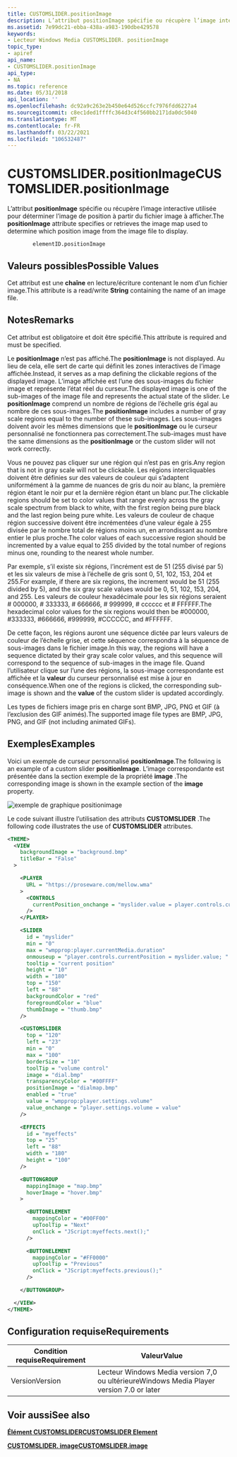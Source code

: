 ```yaml
---
title: CUSTOMSLIDER.positionImage
description: L’attribut positionImage spécifie ou récupère l’image interactive utilisée pour déterminer l’image de position à partir du fichier image à afficher.
ms.assetid: 7e99dc21-ebba-438a-a983-190dbe429578
keywords:
- Lecteur Windows Media CUSTOMSLIDER. positionImage
topic_type:
- apiref
api_name:
- CUSTOMSLIDER.positionImage
api_type:
- NA
ms.topic: reference
ms.date: 05/31/2018
api_location: ''
ms.openlocfilehash: dc92a9c263e2b450e64d526ccfc7976fdd6227a4
ms.sourcegitcommit: c8ec1ded1ffffc364d3c4f560bb2171da0dc5040
ms.translationtype: MT
ms.contentlocale: fr-FR
ms.lasthandoff: 03/22/2021
ms.locfileid: "106532487"
---
```

# <a name="customsliderpositionimage"></a><span data-ttu-id="740f5-104">CUSTOMSLIDER.positionImage</span><span class="sxs-lookup"><span data-stu-id="740f5-104">CUSTOMSLIDER.positionImage</span></span>

<span data-ttu-id="740f5-105">L’attribut **positionImage** spécifie ou récupère l’image interactive utilisée pour déterminer l’image de position à partir du fichier image à afficher.</span><span class="sxs-lookup"><span data-stu-id="740f5-105">The **positionImage** attribute specifies or retrieves the image map used to determine which position image from the image file to display.</span></span>

``` syntax
        elementID.positionImage
```

## <a name="possible-values"></a><span data-ttu-id="740f5-106">Valeurs possibles</span><span class="sxs-lookup"><span data-stu-id="740f5-106">Possible Values</span></span>

<span data-ttu-id="740f5-107">Cet attribut est une **chaîne** en lecture/écriture contenant le nom d’un fichier image.</span><span class="sxs-lookup"><span data-stu-id="740f5-107">This attribute is a read/write **String** containing the name of an image file.</span></span>

## <a name="remarks"></a><span data-ttu-id="740f5-108">Notes</span><span class="sxs-lookup"><span data-stu-id="740f5-108">Remarks</span></span>

<span data-ttu-id="740f5-109">Cet attribut est obligatoire et doit être spécifié.</span><span class="sxs-lookup"><span data-stu-id="740f5-109">This attribute is required and must be specified.</span></span>

<span data-ttu-id="740f5-110">Le **positionImage** n’est pas affiché.</span><span class="sxs-lookup"><span data-stu-id="740f5-110">The **positionImage** is not displayed.</span></span> <span data-ttu-id="740f5-111">Au lieu de cela, elle sert de carte qui définit les zones interactives de l’image affichée.</span><span class="sxs-lookup"><span data-stu-id="740f5-111">Instead, it serves as a map defining the clickable regions of the displayed image.</span></span> <span data-ttu-id="740f5-112">L’image affichée est l’une des sous-images du fichier image et représente l’état réel du curseur.</span><span class="sxs-lookup"><span data-stu-id="740f5-112">The displayed image is one of the sub-images of the image file and represents the actual state of the slider.</span></span> <span data-ttu-id="740f5-113">Le **positionImage** comprend un nombre de régions de l’échelle gris égal au nombre de ces sous-images.</span><span class="sxs-lookup"><span data-stu-id="740f5-113">The **positionImage** includes a number of gray scale regions equal to the number of these sub-images.</span></span> <span data-ttu-id="740f5-114">Les sous-images doivent avoir les mêmes dimensions que le **positionImage** ou le curseur personnalisé ne fonctionnera pas correctement.</span><span class="sxs-lookup"><span data-stu-id="740f5-114">The sub-images must have the same dimensions as the **positionImage** or the custom slider will not work correctly.</span></span>

<span data-ttu-id="740f5-115">Vous ne pouvez pas cliquer sur une région qui n’est pas en gris.</span><span class="sxs-lookup"><span data-stu-id="740f5-115">Any region that is not in gray scale will not be clickable.</span></span> <span data-ttu-id="740f5-116">Les régions intercliquables doivent être définies sur des valeurs de couleur qui s’adaptent uniformément à la gamme de nuances de gris du noir au blanc, la première région étant le noir pur et la dernière région étant un blanc pur.</span><span class="sxs-lookup"><span data-stu-id="740f5-116">The clickable regions should be set to color values that range evenly across the gray scale spectrum from black to white, with the first region being pure black and the last region being pure white.</span></span> <span data-ttu-id="740f5-117">Les valeurs de couleur de chaque région successive doivent être incrémentées d’une valeur égale à 255 divisée par le nombre total de régions moins un, en arrondissant au nombre entier le plus proche.</span><span class="sxs-lookup"><span data-stu-id="740f5-117">The color values of each successive region should be incremented by a value equal to 255 divided by the total number of regions minus one, rounding to the nearest whole number.</span></span>

<span data-ttu-id="740f5-118">Par exemple, s’il existe six régions, l’incrément est de 51 (255 divisé par 5) et les six valeurs de mise à l’échelle de gris sont 0, 51, 102, 153, 204 et 255.</span><span class="sxs-lookup"><span data-stu-id="740f5-118">For example, if there are six regions, the increment would be 51 (255 divided by 5), and the six gray scale values would be 0, 51, 102, 153, 204, and 255.</span></span> <span data-ttu-id="740f5-119">Les valeurs de couleur hexadécimale pour les six régions seraient \# 000000, \# 333333, \# 666666, \# 999999, \# cccccc et \# FFFFFF.</span><span class="sxs-lookup"><span data-stu-id="740f5-119">The hexadecimal color values for the six regions would then be \#000000, \#333333, \#666666, \#999999, \#CCCCCC, and \#FFFFFF.</span></span>

<span data-ttu-id="740f5-120">De cette façon, les régions auront une séquence dictée par leurs valeurs de couleur de l’échelle grise, et cette séquence correspondra à la séquence de sous-images dans le fichier image.</span><span class="sxs-lookup"><span data-stu-id="740f5-120">In this way, the regions will have a sequence dictated by their gray scale color values, and this sequence will correspond to the sequence of sub-images in the image file.</span></span> <span data-ttu-id="740f5-121">Quand l’utilisateur clique sur l’une des régions, la sous-image correspondante est affichée et la **valeur** du curseur personnalisé est mise à jour en conséquence.</span><span class="sxs-lookup"><span data-stu-id="740f5-121">When one of the regions is clicked, the corresponding sub-image is shown and the **value** of the custom slider is updated accordingly.</span></span>

<span data-ttu-id="740f5-122">Les types de fichiers image pris en charge sont BMP, JPG, PNG et GIF (à l’exclusion des GIF animés).</span><span class="sxs-lookup"><span data-stu-id="740f5-122">The supported image file types are BMP, JPG, PNG, and GIF (not including animated GIFs).</span></span>

## <a name="examples"></a><span data-ttu-id="740f5-123">Exemples</span><span class="sxs-lookup"><span data-stu-id="740f5-123">Examples</span></span>

<span data-ttu-id="740f5-124">Voici un exemple de curseur personnalisé **positionImage**.</span><span class="sxs-lookup"><span data-stu-id="740f5-124">The following is an example of a custom slider **positionImage**.</span></span> <span data-ttu-id="740f5-125">L’image correspondante est présentée dans la section exemple de la propriété **image** .</span><span class="sxs-lookup"><span data-stu-id="740f5-125">The corresponding image is shown in the example section of the **image** property.</span></span>

![exemple de graphique positionimage](images/dialmap.png)

<span data-ttu-id="740f5-127">Le code suivant illustre l’utilisation des attributs **CUSTOMSLIDER** .</span><span class="sxs-lookup"><span data-stu-id="740f5-127">The following code illustrates the use of **CUSTOMSLIDER** attributes.</span></span>


```XML
<THEME>
  <VIEW
    backgroundImage = "background.bmp"
    titleBar = "False"
  >

    <PLAYER
      URL = "https://proseware.com/mellow.wma"
    >
      <CONTROLS
        currentPosition_onchange = "myslider.value = player.controls.currentPosition;"
      />
    </PLAYER>

    <SLIDER
      id = "myslider"
      min = "0"
      max = "wmpprop:player.currentMedia.duration"
      onmouseup = "player.controls.currentPosition = myslider.value; "
      tooltip = "current position"
      height = "10"
      width = "180"
      top = "150"
      left = "88"
      backgroundColor = "red"
      foregroundColor = "blue"
      thumbImage = "thumb.bmp"
    />

    <CUSTOMSLIDER
      top = "120"
      left = "23"
      min = "0"
      max = "100"
      borderSize = "10"
      toolTip = "volume control"
      image = "dial.bmp"
      transparencyColor = "#00FFFF"
      positionImage = "dialmap.bmp"
      enabled = "true"
      value = "wmpprop:player.settings.volume"
      value_onchange = "player.settings.volume = value"
    />

    <EFFECTS
      id = "myeffects"
      top = "25"
      left = "88"
      width = "180"
      height = "100"
    />

    <BUTTONGROUP
      mappingImage = "map.bmp"
      hoverImage = "hover.bmp"
    > 

      <BUTTONELEMENT
        mappingColor = "#00FF00"
        upToolTip = "Next"
        onClick = "JScript:myeffects.next();"
      />

      <BUTTONELEMENT
        mappingColor = "#FF0000"
        upToolTip = "Previous"
        onClick = "JScript:myeffects.previous();"
      />

    </BUTTONGROUP>

  </VIEW>
</THEME>

```



## <a name="requirements"></a><span data-ttu-id="740f5-128">Configuration requise</span><span class="sxs-lookup"><span data-stu-id="740f5-128">Requirements</span></span>



| <span data-ttu-id="740f5-129">Condition requise</span><span class="sxs-lookup"><span data-stu-id="740f5-129">Requirement</span></span> | <span data-ttu-id="740f5-130">Valeur</span><span class="sxs-lookup"><span data-stu-id="740f5-130">Value</span></span> |
|--------------------|------------------------------------------------------|
| <span data-ttu-id="740f5-131">Version</span><span class="sxs-lookup"><span data-stu-id="740f5-131">Version</span></span><br/> | <span data-ttu-id="740f5-132">Lecteur Windows Media version 7,0 ou ultérieure</span><span class="sxs-lookup"><span data-stu-id="740f5-132">Windows Media Player version 7.0 or later</span></span><br/> |



## <a name="see-also"></a><span data-ttu-id="740f5-133">Voir aussi</span><span class="sxs-lookup"><span data-stu-id="740f5-133">See also</span></span>

<dl> <dt>

[<span data-ttu-id="740f5-134">**Élément CUSTOMSLIDER**</span><span class="sxs-lookup"><span data-stu-id="740f5-134">**CUSTOMSLIDER Element**</span></span>](customslider-element.md)
</dt> <dt>

[<span data-ttu-id="740f5-135">**CUSTOMSLIDER. image**</span><span class="sxs-lookup"><span data-stu-id="740f5-135">**CUSTOMSLIDER.image**</span></span>](customslider-image.md)
</dt> </dl>

 

 





